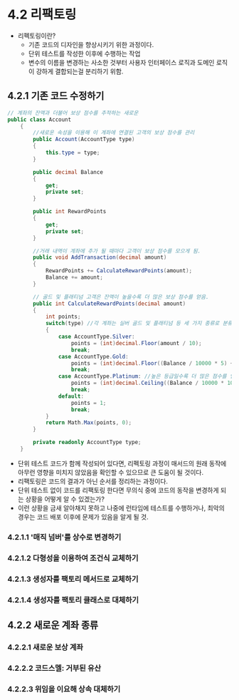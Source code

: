 # 4.2 리팩토링
- 리펙토링이란?
  - 기존 코드의 디자인을 향상시키기 위한 과정이다.
  - 단위 테스트를 작성한 이후에 수행하는 작업
  - 변수의 이름을 변경하는 사소한 것부터 사용자 인터페이스 로직과 도메인 로직이 강하게 결합되는걸 분리하기 위함.
 
## 4.2.1 기존 코드 수정하기
```cs
// 계좌의 잔액과 더불어 보상 점수를 추적하는 새로운 
public class Account
    {
        //새로운 속성을 이용해 이 계좌에 연결된 고객의 보상 점수를 관리
        public Account(AccountType type)
        {
            this.type = type;
        }

        public decimal Balance
        {
            get;
            private set;
        }

        public int RewardPoints
        {
            get;
            private set;
        }

        //거래 내역이 계좌에 추가 될 때마다 고객이 보상 점수를 모으게 됨.
        public void AddTransaction(decimal amount)
        {
            RewardPoints += CalculateRewardPoints(amount);
            Balance += amount;
        }

        // 골드 및 플래티넘 고객은 잔액이 높을수록 더 많은 보상 점수를 얻음.
        public int CalculateRewardPoints(decimal amount)
        {
            int points;
            switch(type) //각 계좌는 실버 골드 및 플래티넘 등 세 가지 종류로 분류
            {
                case AccountType.Silver:
                    points = (int)decimal.Floor(amount / 10);
                    break;
                case AccountType.Gold:
                    points = (int)decimal.Floor((Balance / 10000 * 5) + (amount / 5));
                    break;
                case AccountType.Platinum: //높은 등급일수록 더 많은 점수를 얻게 됨.
                    points = (int)decimal.Ceiling((Balance / 10000 * 10) + (amount / 2));
                    break;
                default:
                    points = 1;
                    break;
            }
            return Math.Max(points, 0);
        }

        private readonly AccountType type;
    }
```
- 단위 테스트 코드가 함께 작성되어 있다면, 리펙토링 과정이 매서드의 원래 동작에 아무런 영향을 미치지 않았음을 확인할 수 있으므로 큰 도움이 될 것이다. 
- 리팩토링은 코드의 결과가 아닌 순서를 정리하는 과정이다.
- 단위 테스트 없이 코드를 리팩토링 한다면 무의식 중에 코드의 동작을 변경하게 되는 상황을 어떻게 알 수 있겠는가?
- 이런 상황을 금새 알아채지 못하고 나중에 런타임에 테스트를 수행하거나, 최악의 경우는 코드 배포 이후에 문제가 있음을 알게 될 것.



### 4.2.1.1 '매직 넘버'를 상수로 변경하기
### 4.2.1.2 다형성을 이용하여 조건식 교체하기
### 4.2.1.3 생성자를 팩토리 메서드로 교체하기
### 4.2.1.4 생성자를 팩토리 클래스로 대체하기

## 4.2.2 새로운 계좌 종류
### 4.2.2.1 새로운 보상 계좌
### 4.2.2.2 코드스멜: 거부된 유산
### 4.2.2.3 위임을 이요해 상속 대체하기

